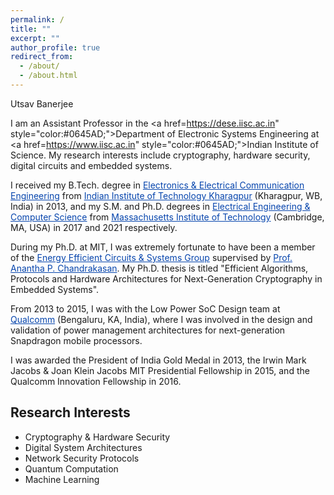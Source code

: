 ```yaml
---
permalink: /
title: ""
excerpt: ""
author_profile: true
redirect_from: 
  - /about/
  - /about.html
---
```


Utsav Banerjee

I am an Assistant Professor in the <a href=https://dese.iisc.ac.in" style="color:#0645AD;">Department of Electronic Systems Engineering</a> at <a href=https://www.iisc.ac.in" style="color:#0645AD;">Indian Institute of Science</a>. My research interests include cryptography, hardware security, digital circuits and embedded systems.


I received my B.Tech. degree in <a href="http://www.ecdept.iitkgp.ac.in" style="color:#0645AD;">Electronics & Electrical Communication Engineering</a> from <a href="http://www.iitkgp.ac.in" style="color:#0645AD;">Indian Institute of Technology Kharagpur</a> (Kharagpur, WB, India) in 2013, and my S.M. and Ph.D. degrees in <a href="https://www.eecs.mit.edu" style="color:#0645AD;">Electrical Engineering & Computer Science</a> from <a href="https://www.mit.edu" style="color:#0645AD;">Massachusetts Institute of Technology</a> (Cambridge, MA, USA) in 2017 and 2021 respectively.

During my Ph.D. at MIT, I was extremely fortunate to have been a member of the <a href="https://mtlsites.mit.edu/researchgroups/icsystems" style="color:#0645AD;">Energy Efficient Circuits & Systems Group</a> supervised by <a href="https://chandrakasan.mit.edu" style="color:#0645AD;">Prof. Anantha P. Chandrakasan</a>. My Ph.D. thesis is titled "Efficient Algorithms, Protocols and Hardware Architectures for Next-Generation Cryptography in Embedded Systems".

From 2013 to 2015, I was with the Low Power SoC Design team at <a href="https://www.qualcomm.com" style="color:#0645AD;">Qualcomm</a> (Bengaluru, KA, India), where I was involved in the design and validation of power management architectures for next-generation Snapdragon mobile processors.

I was awarded the President of India Gold Medal in 2013, the Irwin Mark Jacobs & Joan Klein Jacobs MIT Presidential Fellowship in 2015, and the Qualcomm Innovation Fellowship in 2016.

Research Interests
------------------
* Cryptography & Hardware Security
* Digital System Architectures
* Network Security Protocols
* Quantum Computation
* Machine Learning





